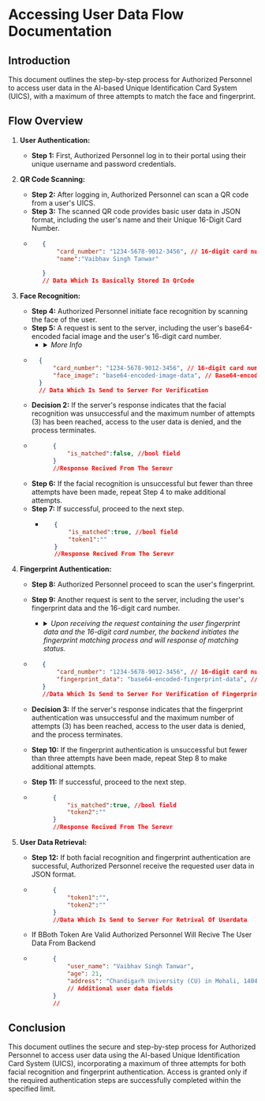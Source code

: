 # Accessing User Data Flow Documentation

## Introduction

This document outlines the step-by-step process for Authorized Personnel to access user data in the AI-based Unique Identification Card System (UICS), with a maximum of three attempts to match the face and fingerprint.

## Flow Overview

1. **User Authentication:**
   - **Step 1:** First, Authorized Personnel log in to their portal using their unique username and password credentials.

2. **QR Code Scanning:**
   - **Step 2:** After logging in, Authorized Personnel can scan a QR code from a user's UICS.
   - **Step 3:** The scanned QR code provides basic user data in JSON format, including the user's name and their Unique 16-Digit Card Number.
   - ``` Json
        {
            "card_number": "1234-5678-9012-3456", // 16-digit card number,
            "name":"Vaibhav Singh Tanwar"
            
        }
        // Data Which Is Basically Stored In QrCode
     ```

3. **Face Recognition:**
   - **Step 4:** Authorized Personnel initiate face recognition by scanning the face of the user.
   - **Step 5:** A request is sent to the server, including the user's base64-encoded facial image and the user's 16-digit card number.
     -    <details>
          <summary><i>More Info</i></summary>
          Authorized Personnel initiate face recognition by scanning the user's facial image, which is then sent as a base64-encoded data along with the user's 16-digit card number to the server. The server performs facial recognition by comparing the scanned image with the stored reference data, determining whether there is a match. A successful match grants access, while an unsuccessful match results in denial. This step enhances security by ensuring that the user's facial features are accurately verified before proceeding with the authentication process.
          </details>
    - ``` Json
        {
            "card_number": "1234-5678-9012-3456", // 16-digit card number,
            "face_image": "base64-encoded-image-data", // Base64-encoded
        }
        // Data Which Is Send to Server For Verification
      ```
   - **Decision 2:** If the server's response indicates that the facial recognition was unsuccessful and the maximum number of attempts (3) has been reached, access to the user data is denied, and the process terminates.
   -  ```json
            {
                "is_matched":false, //bool field
            }
            //Response Recived From The Serevr
        ```
   - **Step 6:** If the facial recognition is unsuccessful but fewer than three attempts have been made, repeat Step 4 to make additional attempts.
   - **Step 7:** If successful, proceed to the next step.
      -  ```json
            {
                "is_matched":true, //bool field
                "token1":""
            }
            //Response Recived From The Serevr
         ```


4. **Fingerprint Authentication:**
   - **Step 8:** Authorized Personnel proceed to scan the user's fingerprint.
   - **Step 9:** Another request is sent to the server, including the user's fingerprint data and the 16-digit card number.
      -   <details>
          <summary><i>Upon receiving the request containing the user fingerprint data and the 16-digit card number, the backend initiates the fingerprint matching process and will response of matching status.</i></summary>
          <b>upon receiving the fingerprint authentication request in the backend, the server begins by parsing the request to extract the user's fingerprint data and the associated 16-digit card number. It then identifies the user using the card number and retrieves the stored reference fingerprint data for that user. A specialized fingerprint matching algorithm is applied to compare the provided fingerprint data with the stored reference data, with consideration for a predefined matching threshold. If the provided fingerprint closely matches the reference data and meets or exceeds the threshold, a positive authentication response is generated. Otherwise, a negative response is generated, indicating a failed authentication attempt. The outcome is logged, and if successful, the user's data is retrieved for further processing.</b>
          </details>

   - ```json
        {
            "card_number": "1234-5678-9012-3456", // 16-digit card number
            "fingerprint_data": "base64-encoded-fingerprint-data", // Base64-encoded fingerprint data
        }
        //Data Which Is Send to Server For Verification of Fingerprint

     ```
   - **Decision 3:** If the server's response indicates that the fingerprint authentication was unsuccessful and the maximum number of attempts (3) has been reached, access to the user data is denied, and the process terminates.
   - **Step 10:** If the fingerprint authentication is unsuccessful but fewer than three attempts have been made, repeat Step 8 to make additional attempts.
   - **Step 11:** If successful, proceed to the next step.
   -  ```json
            {
                "is_matched":true, //bool field
                "token2":""
            }
            //Response Recived From The Serevr
        ```

5. **User Data Retrieval:**
   - **Step 12:** If both facial recognition and fingerprint authentication are successful, Authorized Personnel receive the requested user data in JSON format.
   -  ```json
            {
                "token1":"",
                "token2":""
            }
            //Data Which Is Send to Server For Retrival Of Userdata

        ```
   - If BBoth Token Are Valid Authorized Personnel Will Recive The User Data From Backend
   -  ```json
            {
                "user_name": "Vaibhav Singh Tanwar",
                "age": 21,
                "address": "Chandigarh University (CU) in Mohali, 140413 Punjab, India.",
                // Additional user data fields
            }
            //
        ```
## Conclusion

This document outlines the secure and step-by-step process for Authorized Personnel to access user data using the AI-based Unique Identification Card System (UICS), incorporating a maximum of three attempts for both facial recognition and fingerprint authentication. Access is granted only if the required authentication steps are successfully completed within the specified limit.
